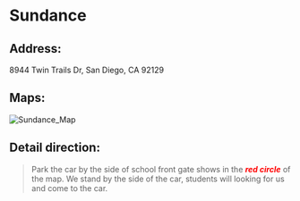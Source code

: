 # Sundance

## Address: 
8944 Twin Trails Dr, San Diego, CA 92129

## Maps:
![Sundance_Map](Sundance.jpg)

## Detail direction:

> Park the car by the side of school front gate shows in the <span style="color:red">***red circle***</span> of the map. We stand by the side of the car, students will looking for us and come to the car.